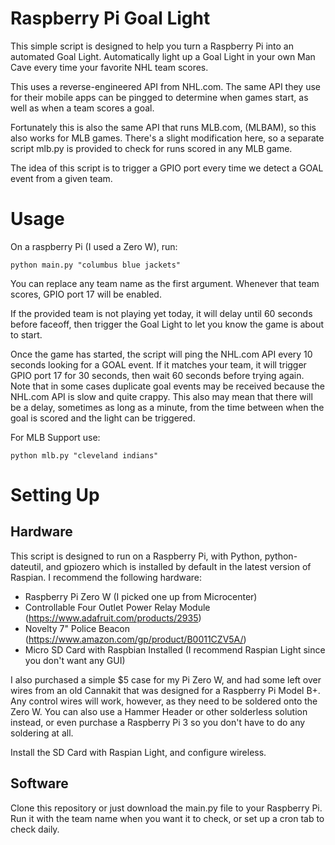 # Raspberry Pi Goal Light
This simple script is designed to help you turn a Raspberry Pi into an automated Goal Light. Automatically light up a Goal Light in your own Man Cave every time your favorite NHL team scores.

This uses a reverse-engineered API from NHL.com. The same API they use for their mobile apps can be pingged to determine when games start, as well as when a team scores a goal.

Fortunately this is also the same API that runs MLB.com, (MLBAM), so this also works for MLB games. There's a slight modification here, so a separate script mlb.py is provided to check for runs scored in any MLB game.

The idea of this script is to trigger a GPIO port every time we detect a GOAL event from a given team.

# Usage
On a raspberry Pi (I used a Zero W), run:

```
python main.py "columbus blue jackets"
```

You can replace any team name as the first argument. Whenever that team scores, GPIO port 17 will be enabled.

If the provided team is not playing yet today, it will delay until 60 seconds before faceoff, then trigger the Goal Light to let you know the game is about to start.

Once the game has started, the script will ping the NHL.com API every 10 seconds looking for a GOAL event. If it matches your team, it will trigger GPIO port 17 for 30 seconds, then wait 60 seconds before trying again. Note that in some cases duplicate goal events may be received because the NHL.com API is slow and quite crappy. This also may mean that there will be a delay, sometimes as long as a minute, from the time between when the goal is scored and the light can be triggered.

For MLB Support use:
```
python mlb.py "cleveland indians"
```

# Setting Up

## Hardware
This script is designed to run on a Raspberry Pi, with Python, python-dateutil, and gpiozero which is installed by default in the latest version of Raspian. I recommend the following hardware:

* Raspberry Pi Zero W (I picked one up from Microcenter)
* Controllable Four Outlet Power Relay Module (https://www.adafruit.com/products/2935)
* Novelty 7" Police Beacon (https://www.amazon.com/gp/product/B0011CZV5A/)
* Micro SD Card with Raspbian Installed (I recommend Raspian Light since you don't want any GUI)

I also purchased a simple $5 case for my Pi Zero W, and had some left over wires from an old Cannakit that was designed for a Raspberry Pi Model B+. Any control wires will work, however, as they need to be soldered onto the Zero W. You can also use a Hammer Header or other solderless solution instead, or even purchase a Raspberry Pi 3 so you don't have to do any soldering at all.

Install the SD Card with Raspian Light, and configure wireless.

## Software

Clone this repository or just download the main.py file to your Raspberry Pi. Run it with the team name when you want it to check, or set up a cron tab to check daily.
